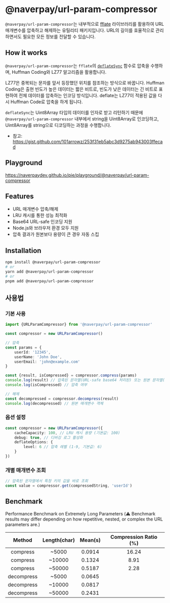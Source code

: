 # @naverpay/url-param-compressor

`@naverpay/url-param-compressor`는 내부적으로 [fflate](https://www.npmjs.com/package/fflate) 라이브러리를 활용하여 URL 매개변수를 압축하고 해제하는 유틸리티 패키지입니다. URL의 길이를 효율적으로 관리하면서도 필요한 모든 정보를 전달할 수 있습니다.

## How it works

`@naverpay/url-param-compressor`는 `fflate`의 [`deflateSync`](https://github.com/101arrowz/fflate/blob/master/docs/README.md#deflatesync) 함수로 압축을 수행하며, Huffman Coding와 LZ77 알고리즘을 활용합니다.

LZ77은 중복되는 문자를 앞서 등장했던 위치를 참조하는 방식으로 바꿉니다.
Huffman Coding은 출현 빈도가 높은 데이터는 짧은 비트로, 빈도가 낮은 데이터는 긴 비트로 표현하여 전체 데이터를 압축하는 인코딩 방식입니다. deflate는 LZ77이 적용된 값을 다시 Huffman Code로 압축을 하게 됩니다.

`deflateSync`는 Uint8Array 타입의 데이터를 인자로 받고 리턴하기 때문에 `@naverpay/url-param-compressor` 내부에서 string을 Uint8Array로 인코딩하고, Uint8Array를 string으로 디코딩하는 과정을 수행합니다.

- 참고: <https://gist.github.com/101arrowz/253f31eb5abc3d9275ab943003ffecad>

## Playground

<https://naverpaydev.github.io/pie/playground/@naverpay/url-param-compressor>

## Features

- URL 매개변수 압축/해제
- LRU 캐시를 통한 성능 최적화
- Base64 URL-safe 인코딩 지원
- Node.js와 브라우저 환경 모두 지원
- 압축 결과가 원본보다 용량이 큰 경우 자동 스킵

## Installation

```bash
npm install @naverpay/url-param-compressor
# or
yarn add @naverpay/url-param-compressor
# or
pnpm add @naverpay/url-param-compressor
```

## 사용법

### 기본 사용

```typescript
import {URLParamCompressor} from '@naverpay/url-param-compressor'

const compressor = new URLParamCompressor()

// 압축
const params = {
    userId: '12345',
    userName: 'John Doe',
    userEmail: 'john@example.com'
}

const {result, isCompressed} = compressor.compress(params)
console.log(result) // 압축된 문자열(URL-safe base64 처리된) 또는 원본 문자열(압축 결과가 원본보다 긴 경우)
console.log(isCompressed) // 압축 여부

// 해제
const decompressed = compressor.decompress(result)
console.log(decompressed) // 원본 매개변수 객체
```

### 옵션 설정

```typescript
const compressor = new URLParamCompressor({
    cacheCapacity: 100, // LRU 캐시 용량 (기본값: 100)
    debug: true, // 디버깅 로그 활성화
    deflateOptions: {
        level: 6 // 압축 레벨 (1-9, 기본값: 6)
    }
})
```

### 개별 매개변수 조회

```typescript
// 압축된 문자열에서 특정 키의 값을 바로 조회
const value = compressor.get(compressedString, 'userId')
```

## Benchmark

Performance Benchmark on Extremely Long Parameters
(⚠️ Benchmark results may differ depending on how repetitive, nested, or complex the URL parameters are.)

| Method | Length(char) | Mean(s) | Compression Ratio (%) |
|:--------:|:--------------:|:---------:|:------------:|
| compress | ~5000 | 0.0914  | 16.24 |
| compress | ~10000 | 0.1324  | 8.91 |
| compress | ~50000 | 0.5187  | 2.28 |
| decompress |  ~5000 | 0.0645 | |
| decompress | ~10000 | 0.0817 | |
| decompress | ~50000 | 0.2431 | |
